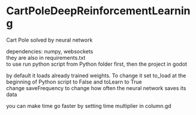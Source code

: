 # CartPoleDeepReinforcementLearning
 Cart Pole solved by neural network </br>
 
 dependencies: numpy, websockets</br>
 they are also in requirements.txt</br>
 to use run python script from Python folder first, then the project in godot</br>


 by default it loads already trained weights. To change it set to_load at the beginning of Python script to False and toLearn to True</br>
 change saveFrequency to change how often the neural network saves its data</br>

you can make time go faster by setting time multiplier in column.gd
 
